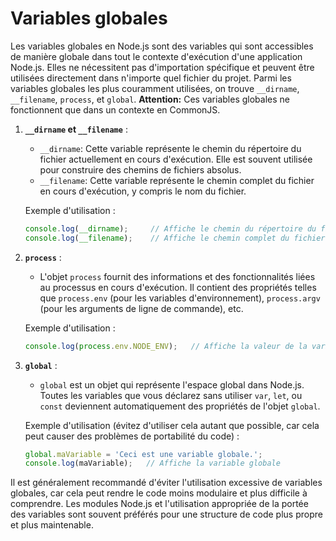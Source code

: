 # Variables globales

Les variables globales en Node.js sont des variables qui sont accessibles de manière globale dans tout le contexte d'exécution d'une application Node.js. Elles ne nécessitent pas d'importation spécifique et peuvent être utilisées directement dans n'importe quel fichier du projet. Parmi les variables globales les plus couramment utilisées, on trouve `__dirname`, `__filename`, `process`, et `global`.
**Attention:** Ces variables globales ne fonctionnent que dans un contexte en CommonJS.

1. **`__dirname` et `__filename`** :
    - `__dirname`: Cette variable représente le chemin du répertoire du fichier actuellement en cours d'exécution. Elle est souvent utilisée pour construire des chemins de fichiers absolus.
    - `__filename`: Cette variable représente le chemin complet du fichier en cours d'exécution, y compris le nom du fichier.
    
    Exemple d'utilisation :
    
    ```jsx
    console.log(__dirname);     // Affiche le chemin du répertoire du fichier en cours d'exécution
    console.log(__filename);    // Affiche le chemin complet du fichier en cours d'exécution
    
    ```
    
2. **`process`** :
    - L'objet `process` fournit des informations et des fonctionnalités liées au processus en cours d'exécution. Il contient des propriétés telles que `process.env` (pour les variables d'environnement), `process.argv` (pour les arguments de ligne de commande), etc.
    
    Exemple d'utilisation :
    
    ```jsx
    console.log(process.env.NODE_ENV);   // Affiche la valeur de la variable d'environnement NODE_ENV
    
    ```
    
3. **`global`** :
    - `global` est un objet qui représente l'espace global dans Node.js. Toutes les variables que vous déclarez sans utiliser `var`, `let`, ou `const` deviennent automatiquement des propriétés de l'objet `global`.
    
    Exemple d'utilisation (évitez d'utiliser cela autant que possible, car cela peut causer des problèmes de portabilité du code) :
    
    ```jsx
    global.maVariable = 'Ceci est une variable globale.';
    console.log(maVariable);   // Affiche la variable globale
    
    ```
    

Il est généralement recommandé d'éviter l'utilisation excessive de variables globales, car cela peut rendre le code moins modulaire et plus difficile à comprendre. Les modules Node.js et l'utilisation appropriée de la portée des variables sont souvent préférés pour une structure de code plus propre et plus maintenable.